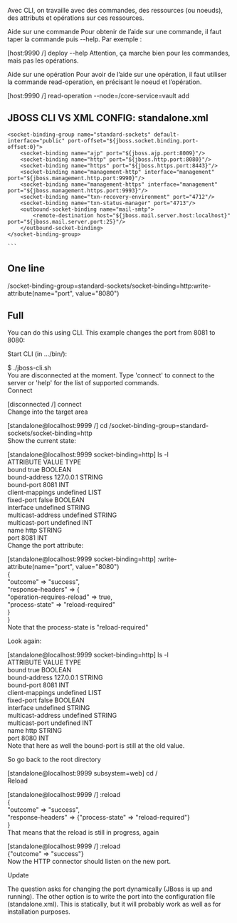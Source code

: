 
Avec CLI, on travaille avec des commandes, des ressources (ou noeuds), des attributs et opérations sur ces ressources.

Aide sur une commande
Pour obtenir de l’aide sur une commande, il faut taper la commande puis --help. Par exemple :

[host:9990 /] deploy --help
Attention, ça marche bien pour les commandes, mais pas les opérations.

Aide sur une opération
Pour avoir de l’aide sur une opération, il faut utiliser la commande read-operation, en précisant le noeud et l’opération.

[host:9990 /] read-operation --node=/core-service=vault add


##  JBOSS CLI VS  XML CONFIG: standalone.xml

    <socket-binding-group name="standard-sockets" default-interface="public" port-offset="${jboss.socket.binding.port-offset:0}">
        <socket-binding name="ajp" port="${jboss.ajp.port:8009}"/>
        <socket-binding name="http" port="${jboss.http.port:8080}"/>
        <socket-binding name="https" port="${jboss.https.port:8443}"/>
        <socket-binding name="management-http" interface="management" port="${jboss.management.http.port:9990}"/>
        <socket-binding name="management-https" interface="management" port="${jboss.management.https.port:9993}"/>
        <socket-binding name="txn-recovery-environment" port="4712"/>
        <socket-binding name="txn-status-manager" port="4713"/>
        <outbound-socket-binding name="mail-smtp">
            <remote-destination host="${jboss.mail.server.host:localhost}" port="${jboss.mail.server.port:25}"/>
        </outbound-socket-binding>
    </socket-binding-group>
	
	```
## One line 

/socket-binding-group=standard-sockets/socket-binding=http:write-attribute(name="port", value="8080")  
  

##  Full
You can do this using CLI. This example changes the port from 8081 to 8080:

Start CLI (in .../bin/):

$ ./jboss-cli.sh   
You are disconnected at the moment. Type 'connect' to connect to the server or 'help' for the list of supported commands.  
Connect

[disconnected /] connect     
Change into the target area

[standalone@localhost:9999 /] cd /socket-binding-group=standard-sockets/socket-binding=http     
Show the current state:

[standalone@localhost:9999 socket-binding=http] ls -l  
ATTRIBUTE         VALUE     TYPE      
bound             true      BOOLEAN   
bound-address     127.0.0.1 STRING    
bound-port        8081      INT       
client-mappings   undefined LIST      
fixed-port        false     BOOLEAN   
interface         undefined STRING    
multicast-address undefined STRING    
multicast-port    undefined INT       
name              http      STRING    
port              8081      INT   
Change the port attribute:

[standalone@localhost:9999 socket-binding=http] :write-attribute(name="port", value="8080")  
{  
    "outcome" => "success",  
    "response-headers" => {  
        "operation-requires-reload" => true,  
        "process-state" => "reload-required"  
    }  
}  
Note that the process-state is "reload-required"

Look again:

[standalone@localhost:9999 socket-binding=http] ls -l                                        
ATTRIBUTE         VALUE     TYPE      
bound             true      BOOLEAN   
bound-address     127.0.0.1 STRING    
bound-port        8081      INT       
client-mappings   undefined LIST      
fixed-port        false     BOOLEAN   
interface         undefined STRING    
multicast-address undefined STRING    
multicast-port    undefined INT       
name              http      STRING    
port              8080      INT       
Note that here as well the bound-port is still at the old value.

So go back to the root directory

[standalone@localhost:9999 subsystem=web] cd /  
Reload

[standalone@localhost:9999 /] :reload  
{  
    "outcome" => "success",  
    "response-headers" => {"process-state" => "reload-required"}  
}  
That means that the reload is still in progress, again

[standalone@localhost:9999 /] :reload  
{"outcome" => "success"}  
Now the HTTP connector should listen on the new port.

Update

The question asks for changing the port dynamically (JBoss is up and running). The other option is to write the port into the configuration file (standalone.xml). This is statically, but it will probably work as well as for installation purposes.